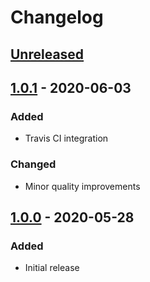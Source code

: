 # Changelog

## [Unreleased]

## [1.0.1] - 2020-06-03
### Added
- Travis CI integration

### Changed
- Minor quality improvements

## [1.0.0] - 2020-05-28

### Added
- Initial release

[Unreleased]: https://github.com/globalsign/tpmkeys/compare/v1.0.1...HEAD
[1.0.1]: https://github.com/globalsign/tpmkeys/compare/v1.0.0...v1.0.1
[1.0.0]: https://github.com/globalsign/tpmkeys/releases/tag/v1.0.0
